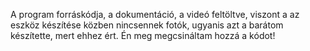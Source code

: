A program forráskódja, a dokumentáció, a videó feltöltve, viszont a az eszköz készítése közben nincsennek fotók, ugyanis azt a barátom készítette, mert ehhez ért. Én meg megcsináltam hozzá a kódot!
